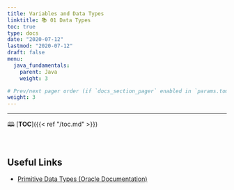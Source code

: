```yaml
---
title: Variables and Data Types
linktitle: 📚 01 Data Types
toc: true
type: docs
date: "2020-07-12"
lastmod: "2020-07-12"
draft: false
menu:
  java_fundamentals:
    parent: Java
    weight: 3

# Prev/next pager order (if `docs_section_pager` enabled in `params.toml`)
weight: 3
---
```


---
🕮 [**TOC**]({{< ref "/toc.md" >}})

<br>


## Useful Links

- [Primitive Data Types (Oracle Documentation)](https://docs.oracle.com/javase/tutorial/java/nutsandbolts/datatypes.html)